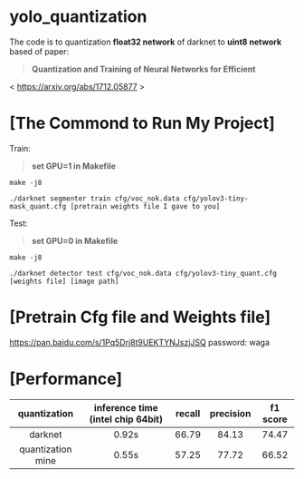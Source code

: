 # yolo_quantization
The code is to quantization **float32 network** of darknet to **uint8 network** based of paper:

>**Quantization and Training of Neural Networks for Efficient**

< https://arxiv.org/abs/1712.05877 >

[The Commond to Run My Project]
=========
Train: 

>**set GPU=1 in Makefile**

	make -j8

	./darknet segmenter train cfg/voc_nok.data cfg/yolov3-tiny-mask_quant.cfg [pretrain weights file I gave to you]

Test:
>**set GPU=0 in Makefile**
	
	make -j8
	
	./darknet detector test cfg/voc_nok.data cfg/yolov3-tiny_quant.cfg [weights file] [image path]

[Pretrain Cfg file and Weights file]
=========
   https://pan.baidu.com/s/1Pq5Drj8t9UEKTYNJszjJSQ 
   password: waga

[Performance]
=========
 | quantization | inference time (intel chip 64bit) | recall | precision | f1 score |
 | :------: | :------: | :------: | :------: | :------: |
 | darknet | 0.92s | 66.79 | 84.13 | 74.47| 
 | quantization mine | 0.55s | 57.25 | 77.72 | 66.52 |


